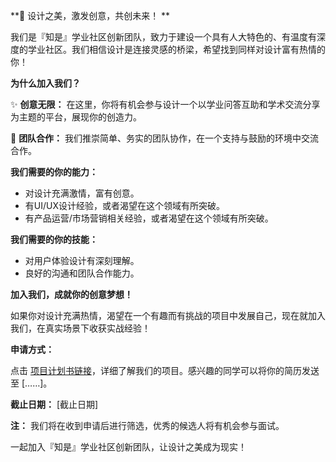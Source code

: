 **🎨 设计之美，激发创意，共创未来！ **

我们是『知是』学业社区创新团队，致力于建设一个具有人大特色的、有温度有深度的学业社区。我们相信设计是连接灵感的桥梁，希望找到同样对设计富有热情的你！

**为什么加入我们？**

✨ **创意无限：** 在这里，你将有机会参与设计一个以学业问答互助和学术交流分享为主题的平台，展现你的创造力。

🤝 **团队合作：** 我们推崇简单、务实的团队协作，在一个支持与鼓励的环境中交流合作。

**我们需要的你的能力：**

- 对设计充满激情，富有创意。
- 有UI/UX设计经验，或者渴望在这个领域有所突破。
- 有产品运营/市场营销相关经验，或者渴望在这个领域有所突破。

**我们需要的你的技能：**

- 对用户体验设计有深刻理解。
- 良好的沟通和团队合作能力。

**加入我们，成就你的创意梦想！**

如果你对设计充满热情，渴望在一个有趣而有挑战的项目中发展自己，现在就加入我们，在真实场景下收获实战经验！

**申请方式：**

点击 [项目计划书链接](https://uw99jk4a2sw.feishu.cn/docx/QVr6dSvMMo0juLxbgHhcLewJnne?from=from_copylink)，详细了解我们的项目。感兴趣的同学可以将你的简历发送至 [……]。

**截止日期：** [截止日期]

**注：** 我们将在收到申请后进行筛选，优秀的候选人将有机会参与面试。

一起加入『知是』学业社区创新团队，让设计之美成为现实！
